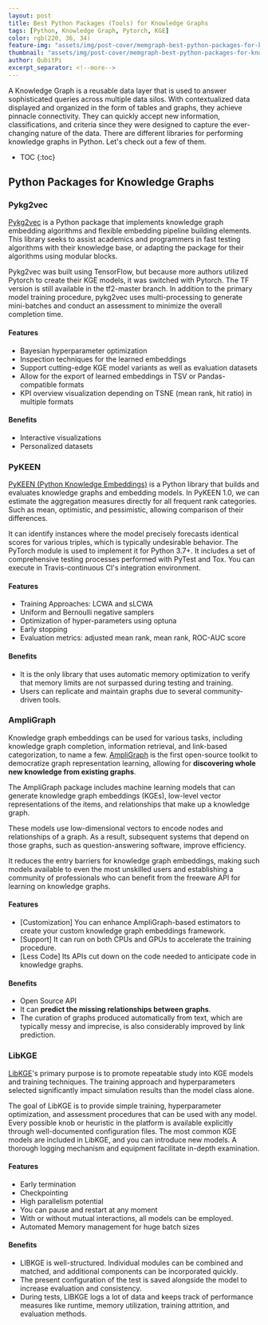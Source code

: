 ```yaml
---
layout: post
title: Best Python Packages (Tools) for Knowledge Graphs
tags: [Python, Knowledge Graph, Pytorch, KGE]
color: rgb(220, 36, 34)
feature-img: "assets/img/post-cover/memgraph-best-python-packages-for-knowledge-graphs-cover.png"
thumbnail: "assets/img/post-cover/memgraph-best-python-packages-for-knowledge-graphs-cover.png"
author: QubitPi
excerpt_separator: <!--more-->
---
```


A Knowledge Graph is a reusable data layer that is used to answer sophisticated queries across multiple data silos. With 
contextualized data displayed and organized in the form of tables and graphs, they achieve pinnacle connectivity. They
can quickly accept new information, classifications, and criteria since they were designed to capture the ever-changing 
nature of the data. There are different libraries for performing knowledge graphs in Python. Let's check out a few of
them.

<!--more-->

* TOC
{:toc}

Python Packages for Knowledge Graphs
------------------------------------

### Pykg2vec

[Pykg2vec](https://github.com/Sujit-O/pykg2vec) is a Python package that implements knowledge graph embedding algorithms 
and flexible embedding pipeline building elements. This library seeks to assist academics and programmers in fast
testing algorithms with their knowledge base, or adapting the package for their algorithms using modular blocks.

Pykg2vec was built using TensorFlow, but because more authors utilized Pytorch to create their KGE models, it was
switched with Pytorch. The TF version is still available in the tf2-master branch. In addition to the primary model 
training procedure, pykg2vec uses multi-processing to generate mini-batches and conduct an assessment to minimize the 
overall completion time.

#### Features

* Bayesian hyperparameter optimization
* Inspection techniques for the learned embeddings
* Support cutting-edge KGE model variants as well as evaluation datasets
* Allow for the export of learned embeddings in TSV or Pandas-compatible formats
* KPI overview visualization depending on TSNE (mean rank, hit ratio) in multiple formats

#### Benefits

* Interactive visualizations
* Personalized datasets

### PyKEEN

[PyKEEN (Python Knowledge Embeddings)](https://github.com/pykeen/pykeen) is a Python library that builds and evaluates 
knowledge graphs and embedding models. In PyKEEN 1.0, we can estimate the aggregation measures directly for all frequent 
rank categories. Such as mean, optimistic, and pessimistic, allowing comparison of their differences.

It can identify instances where the model precisely forecasts identical scores for various triples, which is typically 
undesirable behavior. The PyTorch module is used to implement it for Python 3.7+. It includes a set of comprehensive 
testing processes performed with PyTest and Tox. You can execute in Travis-continuous CI's integration environment.

#### Features

* Training Approaches: LCWA and sLCWA
* Uniform and Bernoulli negative samplers
* Optimization of hyper-parameters using optuna
* Early stopping
* Evaluation metrics: adjusted mean rank, mean rank, ROC-AUC score

#### Benefits

* It is the only library that uses automatic memory optimization to verify that memory limits are not surpassed during 
  testing and training.
* Users can replicate and maintain graphs due to several community-driven tools.

### AmpliGraph

Knowledge graph embeddings can be used for various tasks, including knowledge graph completion, information retrieval,
and link-based categorization, to name a few. [AmpliGraph](https://github.com/Accenture/AmpliGraph/) is the first 
open-source toolkit to democratize graph representation learning, allowing for **discovering whole new knowledge from 
existing graphs**.

The AmpliGraph package includes machine learning models that can generate knowledge graph embeddings (KGEs), low-level 
vector representations of the items, and relationships that make up a knowledge graph.

These models use low-dimensional vectors to encode nodes and relationships of a graph. As a result, subsequent systems
that depend on those graphs, such as question-answering software, improve efficiency.

It reduces the entry barriers for knowledge graph embeddings, making such models available to even the most unskilled
users and establishing a community of professionals who can benefit from the freeware API for learning on knowledge
graphs.

#### Features

* [Customization] You can enhance AmpliGraph-based estimators to create your custom knowledge graph embeddings framework.
* [Support] It can run on both CPUs and GPUs to accelerate the training procedure.
* [Less Code] Its APIs cut down on the code needed to anticipate code in knowledge graphs.

#### Benefits

* Open Source API
* It can **predict the missing relationships between graphs**.
* The curation of graphs produced automatically from text, which are typically messy and imprecise, is also considerably 
  improved by link prediction.

### LibKGE

[LibKGE](https://github.com/uma-pi1/kge)'s primary purpose is to promote repeatable study into KGE models and training 
techniques. The training approach and hyperparameters selected significantly impact simulation results than the model 
class alone.

The goal of LibKGE is to provide simple training, hyperparameter optimization, and assessment procedures that can be
used with any model. Every possible knob or heuristic in the platform is available explicitly through well-documented 
configuration files. The most common KGE models are included in LibKGE, and you can introduce new models. A thorough 
logging mechanism and equipment facilitate in-depth examination.

#### Features

* Early termination
* Checkpointing
* High parallelism potential
* You can pause and restart at any moment
* With or without mutual interactions, all models can be employed.
* Automated Memory management for huge batch sizes

#### Benefits

* LIBKGE is well-structured. Individual modules can be combined and matched, and additional components can be incorporated
  quickly.
* The present configuration of the test is saved alongside the model to increase evaluation and consistency.
* During tests, LIBKGE logs a lot of data and keeps track of performance measures like runtime, memory utilization, 
  training attrition, and evaluation methods.
